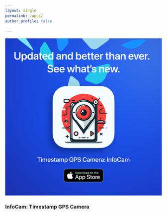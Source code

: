 ```yaml
---
layout: single
permalink: /apps/
author_profile: false

---
```



<div class="rounded-rectangle">
    <img src="assets/timestamp_gps_camera_info_cam-1080x1080.png" alt="InfoCam app icon">
    <h3> InfoCam: Timestamp GPS Camera</h3>
</div>